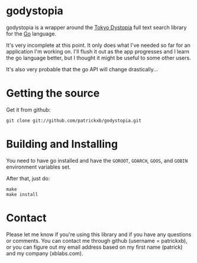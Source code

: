 godystopia 
==========

godystopia is a wrapper around the [Tokyo Dystopia](http://1978th.net/tokyodystopia/) 
full text search library for the [Go](http://golang.org) language.

It's very incomplete at this point.  It only does what I've needed so far for an application
I'm working on.  I'll flush it out as the app progresses and I learn the go language better,
but I thought it might be useful to some other users.

It's also very probable that the go API will change drastically...

Getting the source
==================

Get it from github:

    git clone git://github.com/patrickxb/godystopia.git

Building and Installing
=======================

You need to have go installed and have the `GOROOT`, `GOARCH`, `GOOS`, and `GOBIN`
environment variables set.

After that, just do:

    make
    make install

Contact
=======

Please let me know if you're using this library and if you have any questions or comments.
You can contact me through github (username = patrickxb), or you can figure out my email 
address based on my first name (patrick) and my company (xblabs.com).
